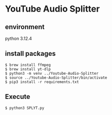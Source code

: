 # YouTube Audio Splitter

## environment

python 3.12.4

## install packages
```
$ brew install ffmpeg
$ brew install yt-dlp
$ python3 -m venv ../Youtube-Audio-Splitter
$ source ../Youtube-Audio-Splitter/bin/activate
$ pip3 install -r requirements.txt
```
## Execute
```
$ python3 SPLYT.py
```